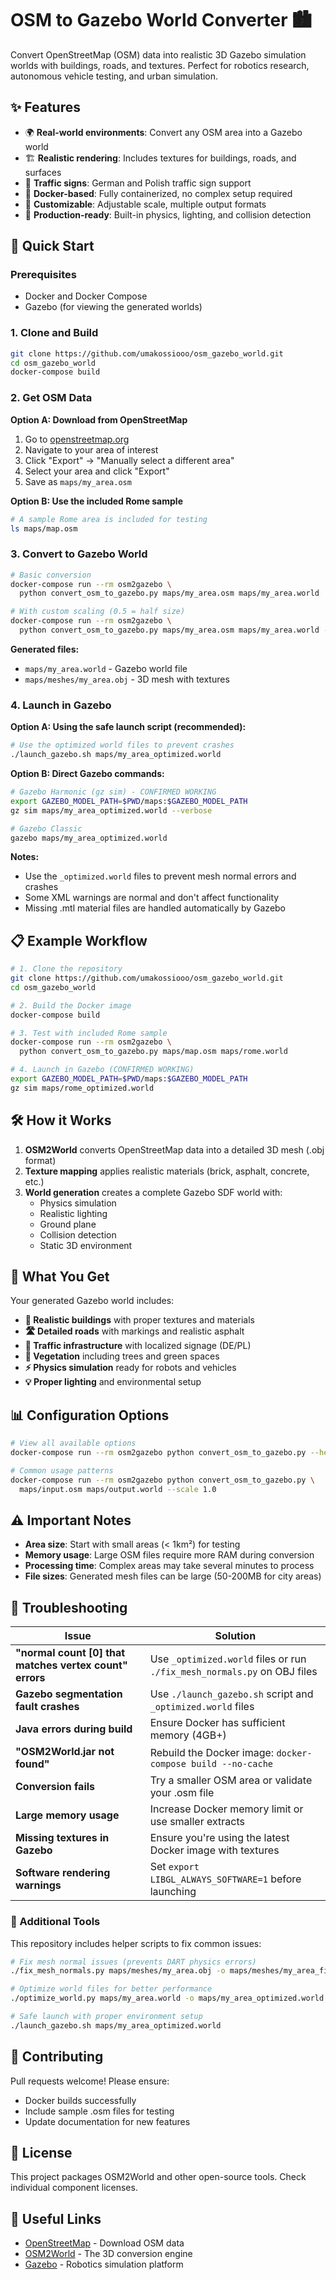 # OSM to Gazebo World Converter 🏙️

Convert OpenStreetMap (OSM) data into realistic 3D Gazebo simulation worlds with buildings, roads, and textures. Perfect for robotics research, autonomous vehicle testing, and urban simulation.

## ✨ Features

- 🌍 **Real-world environments**: Convert any OSM area into a Gazebo world
- 🏗️ **Realistic rendering**: Includes textures for buildings, roads, and surfaces  
- 🚦 **Traffic signs**: German and Polish traffic sign support
- 🐳 **Docker-based**: Fully containerized, no complex setup required
- 🔧 **Customizable**: Adjustable scale, multiple output formats
- 🎯 **Production-ready**: Built-in physics, lighting, and collision detection

## 🚀 Quick Start

### Prerequisites
- Docker and Docker Compose
- Gazebo (for viewing the generated worlds)

### 1. Clone and Build

```bash
git clone https://github.com/umakossiooo/osm_gazebo_world.git
cd osm_gazebo_world
docker-compose build
```

### 2. Get OSM Data

**Option A: Download from OpenStreetMap**
1. Go to [openstreetmap.org](https://www.openstreetmap.org)
2. Navigate to your area of interest
3. Click "Export" → "Manually select a different area"
4. Select your area and click "Export"
5. Save as `maps/my_area.osm`

**Option B: Use the included Rome sample**
```bash
# A sample Rome area is included for testing
ls maps/map.osm
```

### 3. Convert to Gazebo World
```bash
# Basic conversion
docker-compose run --rm osm2gazebo \
  python convert_osm_to_gazebo.py maps/my_area.osm maps/my_area.world

# With custom scaling (0.5 = half size)
docker-compose run --rm osm2gazebo \
  python convert_osm_to_gazebo.py maps/my_area.osm maps/my_area.world --scale 0.5
```

**Generated files:**
- `maps/my_area.world` - Gazebo world file
- `maps/meshes/my_area.obj` - 3D mesh with textures

### 4. Launch in Gazebo

**Option A: Using the safe launch script (recommended):**
```bash
# Use the optimized world files to prevent crashes
./launch_gazebo.sh maps/my_area_optimized.world
```

**Option B: Direct Gazebo commands:**
```bash
# Gazebo Harmonic (gz sim) - CONFIRMED WORKING
export GAZEBO_MODEL_PATH=$PWD/maps:$GAZEBO_MODEL_PATH
gz sim maps/my_area_optimized.world --verbose

# Gazebo Classic 
gazebo maps/my_area_optimized.world
```

**Notes:** 
- Use the `_optimized.world` files to prevent mesh normal errors and crashes
- Some XML warnings are normal and don't affect functionality
- Missing .mtl material files are handled automatically by Gazebo

## 📋 Example Workflow

```bash
# 1. Clone the repository
git clone https://github.com/umakossiooo/osm_gazebo_world.git
cd osm_gazebo_world

# 2. Build the Docker image
docker-compose build

# 3. Test with included Rome sample
docker-compose run --rm osm2gazebo \
  python convert_osm_to_gazebo.py maps/map.osm maps/rome.world

# 4. Launch in Gazebo (CONFIRMED WORKING)
export GAZEBO_MODEL_PATH=$PWD/maps:$GAZEBO_MODEL_PATH
gz sim maps/rome_optimized.world
```

## 🛠️ How it Works

1. **OSM2World** converts OpenStreetMap data into a detailed 3D mesh (.obj format)
2. **Texture mapping** applies realistic materials (brick, asphalt, concrete, etc.)
3. **World generation** creates a complete Gazebo SDF world with:
   - Physics simulation
   - Realistic lighting
   - Ground plane
   - Collision detection
   - Static 3D environment

## 🎨 What You Get

Your generated Gazebo world includes:

- **🏢 Realistic buildings** with proper textures and materials
- **🛣️ Detailed roads** with markings and realistic asphalt
- **🚦 Traffic infrastructure** with localized signage (DE/PL)
- **🌳 Vegetation** including trees and green spaces
- **⚡ Physics simulation** ready for robots and vehicles
- **💡 Proper lighting** and environmental setup

## 📊 Configuration Options

```bash
# View all available options
docker-compose run --rm osm2gazebo python convert_osm_to_gazebo.py --help

# Common usage patterns
docker-compose run --rm osm2gazebo python convert_osm_to_gazebo.py \
  maps/input.osm maps/output.world --scale 1.0
```

## ⚠️ Important Notes

- **Area size**: Start with small areas (< 1km²) for testing
- **Memory usage**: Large OSM files require more RAM during conversion
- **Processing time**: Complex areas may take several minutes to process
- **File sizes**: Generated mesh files can be large (50-200MB for city areas)

## 🐛 Troubleshooting

| Issue | Solution |
|-------|----------|
| **"normal count [0] that matches vertex count" errors** | Use `_optimized.world` files or run `./fix_mesh_normals.py` on OBJ files |
| **Gazebo segmentation fault crashes** | Use `./launch_gazebo.sh` script and `_optimized.world` files |
| **Java errors during build** | Ensure Docker has sufficient memory (4GB+) |
| **"OSM2World.jar not found"** | Rebuild the Docker image: `docker-compose build --no-cache` |
| **Conversion fails** | Try a smaller OSM area or validate your .osm file |
| **Large memory usage** | Increase Docker memory limit or use smaller extracts |
| **Missing textures in Gazebo** | Ensure you're using the latest Docker image with textures |
| **Software rendering warnings** | Set `export LIBGL_ALWAYS_SOFTWARE=1` before launching |

### 🔧 Additional Tools

This repository includes helper scripts to fix common issues:

```bash
# Fix mesh normal issues (prevents DART physics errors)
./fix_mesh_normals.py maps/meshes/my_area.obj -o maps/meshes/my_area_fixed.obj

# Optimize world files for better performance
./optimize_world.py maps/my_area.world -o maps/my_area_optimized.world

# Safe launch with proper environment setup
./launch_gazebo.sh maps/my_area_optimized.world
```

## 🤝 Contributing

Pull requests welcome! Please ensure:
- Docker builds successfully
- Include sample .osm files for testing
- Update documentation for new features

## 📄 License

This project packages OSM2World and other open-source tools. Check individual component licenses.

## 🔗 Useful Links

- [OpenStreetMap](https://www.openstreetmap.org) - Download OSM data
- [OSM2World](http://osm2world.org) - The 3D conversion engine  
- [Gazebo](https://gazebosim.org) - Robotics simulation platform


